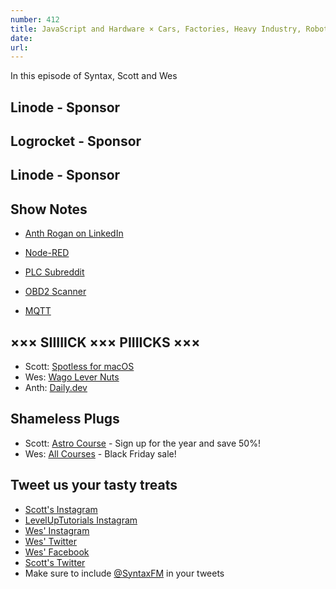 ```yaml
---
number: 412
title: JavaScript and Hardware × Cars, Factories, Heavy Industry, Robots, and the Internet of Things
date: 
url: 
---
```


In this episode of Syntax, Scott and Wes

## Linode - Sponsor

## Logrocket - Sponsor

## Linode - Sponsor

## Show Notes

* [Anth Rogan on LinkedIn](https://www.linkedin.com/in/anth-rogan-59955429/)

* [Node-RED](https://nodered.org)

* [PLC Subreddit](https://www.reddit.com/r/PLC/)

* [OBD2 Scanner](https://obd2scanner.net)

* [MQTT](https://mqtt.org)

## ××× SIIIIICK ××× PIIIICKS ×××

* Scott: [Spotless for macOS](https://lightpillar.com/spotless.html)
* Wes: [Wago Lever Nuts](https://www.wago.com/ca-en/lp-221)
* Anth: [Daily.dev](https://daily.dev)

## Shameless Plugs

* Scott: [Astro Course](https://www.leveluptutorials.com/pro) - Sign up for the year and save 50%!
* Wes: [All Courses](https://wesbos.com/courses/) - Black Friday sale!

## Tweet us your tasty treats

* [Scott's Instagram](https://www.instagram.com/stolinski/)
* [LevelUpTutorials Instagram](https://www.instagram.com/LevelUpTutorials/)
* [Wes' Instagram](https://www.instagram.com/wesbos/)
* [Wes' Twitter](https://twitter.com/wesbos)
* [Wes' Facebook](https://www.facebook.com/wesbos.developer)
* [Scott's Twitter](https://twitter.com/stolinski)
* Make sure to include [@SyntaxFM](https://twitter.com/SyntaxFM) in your tweets
